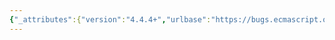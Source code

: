 ```yaml
---
{"_attributes":{"version":"4.4.4+","urlbase":"https://bugs.ecmascript.org/","maintainer":"dherman@mozilla.com"},"bug":{"bug_id":3195,"creation_ts":"2014-08-30 06:27:00 -0700","short_desc":"22.1.3.24.1 SortCompare: Sort non-existent values to the end","delta_ts":"2014-10-14 15:17:56 -0700","product":"Draft for 6th Edition","component":"technical issue","version":"Rev 27: August 24, 2014 Draft","rep_platform":"All","op_sys":"All","bug_status":"RESOLVED","resolution":"FIXED","priority":"Normal","bug_severity":"normal","everconfirmed":true,"reporter":{"uid":"andrebargull","name":"André Bargull"},"assigned_to":{"uid":"allen","name":"Allen Wirfs-Brock"},"long_desc":[{"commentid":10056,"comment_count":0,"who":{"uid":"andrebargull","name":"André Bargull"},"bug_when":"2014-08-30 06:27:54 -0700","thetext":"22.1.3.24.1 Runtime Semantics: SortCompare Abstract Operation\n\nThe changed SortCompare operation no longer sorts non-existent values after undefined values."},{"commentid":10110,"comment_count":1,"who":{"uid":"allen","name":"Allen Wirfs-Brock"},"bug_when":"2014-09-01 10:24:41 -0700","thetext":"fixed in rev28 editor's draft"},{"commentid":10452,"comment_count":2,"who":{"uid":"allen","name":"Allen Wirfs-Brock"},"bug_when":"2014-10-14 15:17:56 -0700","thetext":"fixed in rev28"}]}}
---
```

